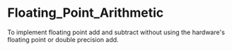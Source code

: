 # Floating_Point_Arithmetic
To implement floating point add and subtract without using the hardware's floating point or double precision add.
